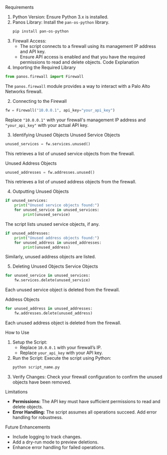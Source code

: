 Requirements
1. Python Version: Ensure Python 3.x is installed.
2. Panos Library: Install the `pan-os-python` library.  
   ```bash
   pip install pan-os-python
   ```
3. Firewall Access:
   - The script connects to a firewall using its management IP address and API key.
   - Ensure API access is enabled and that you have the required permissions to read and delete objects.
Code Explanation
1. Importing the Required Library
```python
from panos.firewall import Firewall
```
The `panos.firewall` module provides a way to interact with a Palo Alto Networks firewall.

2. Connecting to the Firewall
```python
fw = Firewall("10.0.0.1", api_key="your_api_key")
```
Replace `"10.0.0.1"` with your firewall's management IP address and `"your_api_key"` with your actual API key.

3. Identifying Unused Objects
Unused Service Objects
```python
unused_services = fw.services.unused()
```
This retrieves a list of unused service objects from the firewall.

Unused Address Objects
```python
unused_addresses = fw.addresses.unused()
```
This retrieves a list of unused address objects from the firewall.

4. Outputting Unused Objects
```python
if unused_services:
    print("Unused service objects found:")
    for unused_service in unused_services:
        print(unused_service)
```
The script lists unused service objects, if any.

```python
if unused_addresses:
    print("Unused address objects found:")
    for unused_address in unused_addresses:
        print(unused_address)
```
Similarly, unused address objects are listed.

5. Deleting Unused Objects
Service Objects
```python
for unused_service in unused_services:
    fw.services.delete(unused_service)
```
Each unused service object is deleted from the firewall.

Address Objects
```python
for unused_address in unused_addresses:
    fw.addresses.delete(unused_address)
```
Each unused address object is deleted from the firewall.

How to Use
1. Setup the Script:
   - Replace `10.0.0.1` with your firewall’s IP.
   - Replace `your_api_key` with your API key.
2. Run the Script:
   Execute the script using Python:
   ```bash
   python script_name.py
   ```
3. Verify Changes:
   Check your firewall configuration to confirm the unused objects have been removed.

Limitations
- **Permissions:** The API key must have sufficient permissions to read and delete objects.
- **Error Handling:** The script assumes all operations succeed. Add error handling for robustness.

Future Enhancements
- Include logging to track changes.
- Add a dry-run mode to preview deletions.
- Enhance error handling for failed operations.
